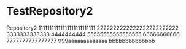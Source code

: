 # TestRepository2
Repository2
11111111111111111111111111
2222222222222222222222222
3333333333333
4444444444
55555555555555555
66666666666
7777777777777777
999aaaaaaaaaaaaa
bbbbbbbbbbbbbb
